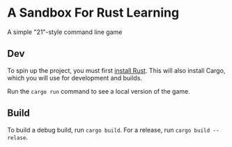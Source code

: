 # A Sandbox For Rust Learning
A simple "21"-style command line game

## Dev
To spin up the project, you must first [install Rust](https://doc.rust-lang.org/book/second-edition/ch01-01-installation.html). This will also install Cargo, which you will use for development and builds.

Run the `cargo run` command to see a local version of the game.

## Build
To build a debug build, run `cargo build`.
For a release, run `cargo build --relase`.